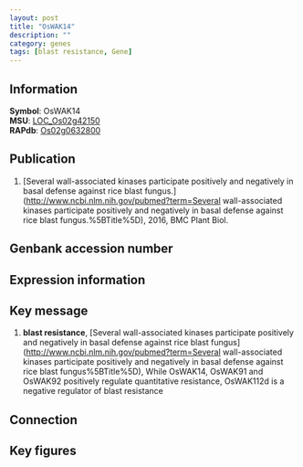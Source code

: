 ```yaml
---
layout: post
title: "OsWAK14"
description: ""
category: genes
tags: [blast resistance, Gene]
---
```


## Information
__Symbol__: OsWAK14  
__MSU__: [LOC_Os02g42150](http://rice.plantbiology.msu.edu/cgi-bin/ORF_infopage.cgi?orf=LOC_Os02g42150)  
__RAPdb__: [Os02g0632800](http://rapdb.dna.affrc.go.jp/viewer/gbrowse_details/irgsp1?name=Os02g0632800)  

## Publication
1. [Several wall-associated kinases participate positively and negatively in basal defense against rice blast fungus.](http://www.ncbi.nlm.nih.gov/pubmed?term=Several wall-associated kinases participate positively and negatively in basal defense against rice blast fungus.%5BTitle%5D), 2016, BMC Plant Biol.

## Genbank accession number

## Expression information

## Key message
1. __blast resistance__, [Several wall-associated kinases participate positively and negatively in basal defense against rice blast fungus](http://www.ncbi.nlm.nih.gov/pubmed?term=Several wall-associated kinases participate positively and negatively in basal defense against rice blast fungus%5BTitle%5D), While OsWAK14, OsWAK91 and OsWAK92 positively regulate quantitative resistance, OsWAK112d is a negative  regulator of blast resistance

## Connection

## Key figures


